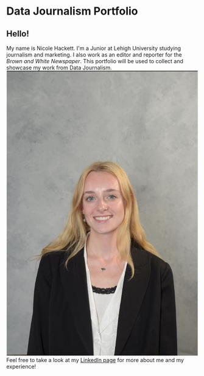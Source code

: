 # Data Journalism Portfolio
## Hello!
My name is Nicole Hackett. I'm a Junior at Lehigh University studying journalism and marketing. I also work as an editor and reporter for the _Brown and White Newspaper_. This portfolio will be used to collect and showcase my work from Data Journalism. 
![Headshot](https://github.com/NicoleHackett/NicoleHackett.github.io/blob/main/Screen%20Shot%202023-09-21%20at%2011.30.12%20AM%202.png?raw=true)
Feel free to take a look at my [LinkedIn page](https://www.linkedin.com/in/nicole-hackett-51b599237/) for more about me and my experience!
